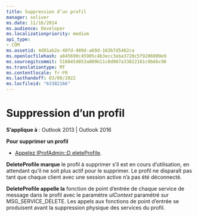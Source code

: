```yaml
---
title: Suppression d’un profil
manager: soliver
ms.date: 11/16/2014
ms.audience: Developer
ms.localizationpriority: medium
api_type:
- COM
ms.assetid: 4d01ab2e-40fd-409d-a69d-163b7d5462ca
ms.openlocfilehash: a845690c45905c4b3ecc3eba3720c5f9206009e9
ms.sourcegitcommit: 518845d053a009b11c8d907a33822161c0b6bc96
ms.translationtype: MT
ms.contentlocale: fr-FR
ms.lasthandoff: 03/08/2022
ms.locfileid: "63382166"
---
```

# <a name="deleting-a-profile"></a>Suppression d’un profil

  
  
**S’applique à** : Outlook 2013 | Outlook 2016 
  
 **Pour supprimer un profil**
  
- [Appelez IProfAdmin::D eleteProfile](iprofadmin-deleteprofile.md).
    
 **DeleteProfile marque** le profil à supprimer s’il est en cours d’utilisation, en attendant qu’il ne soit plus actif pour le supprimer. Le profil ne disparaît pas tant que chaque client avec une session active n’a pas été déconnecté. 
  
 **DeleteProfile appelle la** fonction de point d’entrée de chaque service de message dans le profil avec le paramètre  _ulContext_ paramétré sur MSG_SERVICE_DELETE. Les appels aux fonctions de point d’entrée se produisent avant la suppression physique des services du profil. 
  

